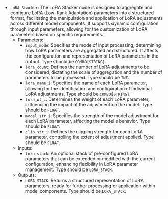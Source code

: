 - `LoRA Stacker`: The LoRA Stacker node is designed to aggregate and configure LoRA (Low-Rank Adaptation) parameters into a structured format, facilitating the manipulation and application of LoRA adjustments across different model components. It supports dynamic configuration through input parameters, allowing for the customization of LoRA parameters based on specific requirements.
    - Parameters:
        - `input_mode`: Specifies the mode of input processing, determining how LoRA parameters are aggregated and structured. It affects the configuration and representation of LoRA parameters in the output. Type should be `COMBO[STRING]`.
        - `lora_count`: Defines the number of LoRA adjustments to be considered, dictating the scale of aggregation and the number of parameters to be processed. Type should be `INT`.
        - `lora_name_i`: Specifies the name of each LoRA parameter, allowing for the identification and configuration of individual LoRA adjustments. Type should be `COMBO[STRING]`.
        - `lora_wt_i`: Determines the weight of each LoRA parameter, influencing the impact of the adjustment on the model. Type should be `FLOAT`.
        - `model_str_i`: Specifies the strength of the model adjustment for each LoRA parameter, affecting the model's behavior. Type should be `FLOAT`.
        - `clip_str_i`: Defines the clipping strength for each LoRA parameter, controlling the extent of adjustment applied. Type should be `FLOAT`.
    - Inputs:
        - `lora_stack`: An optional stack of pre-configured LoRA parameters that can be extended or modified with the current configuration, enhancing flexibility in LoRA parameter management. Type should be `LORA_STACK`.
    - Outputs:
        - `LORA_STACK`: Returns a structured representation of LoRA parameters, ready for further processing or application within model components. Type should be `LORA_STACK`.
